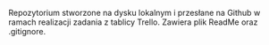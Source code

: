 Repozytorium stworzone na dysku lokalnym i przesłane na Github w ramach realizacji zadania z tablicy Trello. Zawiera plik ReadMe oraz .gitignore.